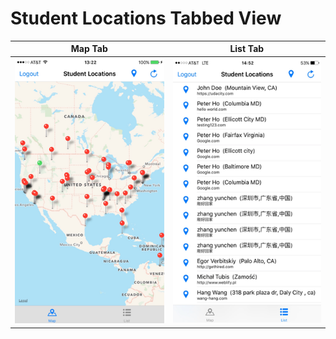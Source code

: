 # Student Locations Tabbed View

| Map Tab                           | List Tab     |
| :-------------:                   | :-------------: |
| ![](../images/StudentLocationsMapTab.png) | ![](../images/StudentLocationsListTab.png) |
